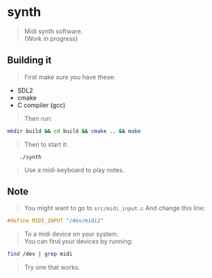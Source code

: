 # synth
> Midi synth software.  
> (Work in progress)

## Building it
> First make sure you have these:

* SDL2
* cmake
* C compiler (gcc)


> Then run:

``` bash
mkdir build && cd build && cmake .. && make
```

> Then to start it:

```
    ./synth
```

> Use a midi-keyboard to play notes.

## Note
> You might want to go to `src/midi_input.c`
> And change this line:

``` C
#define MIDI_INPUT "/dev/midi2"
```

> To a midi device on your system.  
> You can find your devices by running:

``` bash
find /dev | grep midi
```

> Try one that works.
